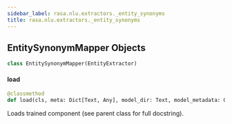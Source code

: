 ```yaml
---
sidebar_label: rasa.nlu.extractors._entity_synonyms
title: rasa.nlu.extractors._entity_synonyms
---
```

## EntitySynonymMapper Objects

```python
class EntitySynonymMapper(EntityExtractor)
```

#### load

```python
@classmethod
def load(cls, meta: Dict[Text, Any], model_dir: Text, model_metadata: Optional[Metadata] = None, cached_component: Optional["EntitySynonymMapper"] = None, **kwargs: Any, ,) -> "EntitySynonymMapper"
```

Loads trained component (see parent class for full docstring).

